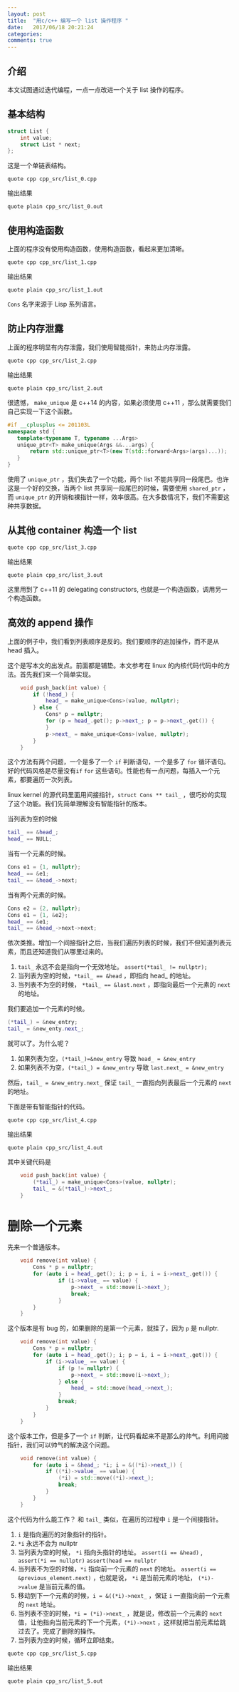 ```yaml
---
layout: post
title:  "用c/c++ 编写一个 list 操作程序 "
date:   2017/06/18 20:21:24
categories:
comments: true
---
```


## 介绍

本文试图通过迭代编程，一点一点改进一个关于 list 操作的程序。

## 基本结构

```cpp
struct List {
    int value;
    struct List * next;
};
```

这是一个单链表结构。


```include
quote cpp cpp_src/list_0.cpp
```

输出结果

```include
quote plain cpp_src/list_0.out
```


## 使用构造函数

上面的程序没有使用构造函数，使用构造函数，看起来更加清晰。

```include
quote cpp cpp_src/list_1.cpp
```

输出结果

```include
quote plain cpp_src/list_1.out
```

`Cons` 名字来源于 Lisp 系列语言。



## 防止内存泄露

上面的程序明显有内存泄露，我们使用智能指针，来防止内存泄露。

```include
quote cpp cpp_src/list_2.cpp
```

输出结果

```include
quote plain cpp_src/list_2.out
```

很遗憾， `make_unique` 是 c++14 的内容，如果必须使用 c++11 ，那么就需要我们自己实现一下这个函数。


```cpp
#if __cplusplus <= 201103L
namespace std {
   template<typename T, typename ...Args>
   unique_ptr<T> make_unique(Args &&...args) {
       return std::unique_ptr<T>(new T(std::forward<Args>(args)...));
   }
}
```

使用了 `unique_ptr` ，我们失去了一个功能，两个 list 不能共享同一段尾巴。也许这是一个好的交换，当两个 list 共享同一段尾巴的时候，需要使用 `shared_ptr` ，而 `unique_ptr` 的开销和裸指针一样，效率很高。在大多数情况下，我们不需要这种共享数据。


## 从其他 container 构造一个 list


```include
quote cpp cpp_src/list_3.cpp
```

输出结果

```include
quote plain cpp_src/list_3.out
```

这里用到了 c++11 的 delegating constructors, 也就是一个构造函数，调用另一个构造函数。


## 高效的 append 操作

上面的例子中，我们看到列表顺序是反的。我们要顺序的追加操作，而不是从 head 插入。

这个是写本文的出发点。前面都是铺垫。本文参考在 linux 的内核代码代码中的方法。首先我们来一个简单实现。


```cpp
    void push_back(int value) {
        if (!head_) {
            head_ = make_unique<Cons>(value, nullptr);
        } else {
            Cons* p = nullptr;
            for (p = head_.get(); p->next_; p = p->next_.get()) {
            }
            p->next_ = make_unique<Cons>(value, nullptr);
        }
    }
```

这个方法有两个问题，一个是多了一个 `if` 判断语句，一个是多了 `for` 循环语句。好的代码风格是尽量没有`if` `for` 这些语句。性能也有一点问题，每插入一个元素，都要遍历一次列表。

linux kernel 的源代码里面用间接指针，`struct Cons ** tail_` ，很巧妙的实现了这个功能。我们先简单理解没有智能指针的版本。

当列表为空的时候

```cpp
tail_ == &head_;
head_ == NULL;
```

当有一个元素的时候。

```cpp
Cons e1 = {1, nullptr};
head_ == &e1;
tail_ == &head_->next;
```

当有两个元素的时候。

```cpp
Cons e2 = {2, nullptr};
Cons e1 = {1, &e2};
head_ == &e1;
tail_ == &head_->next->next;
```

依次类推。增加一个间接指针之后，当我们遍历列表的时候，我们不但知道列表元素，而且还知道我们从哪里过来的。

 1. `tail_` 永远不会是指向一个无效地址。 `assert(*tail_ != nullptr);`
 2. 当列表为空的时候，`*tail_ == &head` ，即指向 head_ 的地址。
 2. 当列表不为空的时候， `*tail_ == &last.next` ，即指向最后一个元素的 `next` 的地址。

我们要追加一个元素的时候。

```cpp
(*tail_) = &new_entry;
tail_ = &new_enty.next_;
```

就可以了。为什么呢？

1. 如果列表为空，`(*tail_)=&new_entry` 导致 `head_ = &new_entry`
2. 如果列表不为空，`(*tail_) = &new_entry` 导致 `last.next_ = &new_entry`

然后，`tail_ = &new_entry.next_` 保证 `tail_` 一直指向列表最后一个元素的 `next` 的地址。


下面是带有智能指针的代码。

```include
quote cpp cpp_src/list_4.cpp
```

输出结果

```include
quote plain cpp_src/list_4.out
```


其中关键代码是

```cpp
    void push_back(int value) {
        (*tail_) = make_unique<Cons>(value, nullptr);
        tail_ = &(*tail_)->next_;
    }
```

# 删除一个元素

先来一个普通版本。

```cpp
    void remove(int value) {
        Cons * p = nullptr;
        for (auto i = head_.get(); i; p = i, i = i->next_.get()) {
                if (i->value_ == value) {
                    p->next_ = std::move(i->next_);
                    break;
                }
        }
    }
```

这个版本是有 bug 的，如果删除的是第一个元素，就挂了，因为 `p` 是 nullptr.

```cpp
    void remove(int value) {
        Cons * p = nullptr;
        for (auto i = head_.get(); i; p = i, i = i->next_.get()) {
            if (i->value_ == value) {
                if (p != nullptr) {
                    p->next_ = std::move(i->next_);
                } else {
                    head_ = std::move(head_->next_);
                }
                break;
            }
        }
    }
```

这个版本工作，但是多了一个 `if` 判断，让代码看起来不是那么的帅气。利用间接指针，我们可以帅气的解决这个问题。

```cpp
    void remove(int value) {
        for (auto i = &head_; *i; i = &((*i)->next_)) {
            if ((*i)->value_ == value) {
                (*i) = std::move((*i)->next_);
                break;
            }
        }
    }
```

这个代码为什么能工作？ 和 `tail_` 类似，在遍历的过程中 `i` 是一个间接指针。

 1. `i` 是指向遍历的对象指针的指针。
 2. `*i` 永远不会为 nullptr
 3. 当列表为空的时候， `*i` 指向头指针的地址。 `assert(i == &head)` , `assert(*i == nullptr)` `assert(head == nullptr`
 4. 当列表不为空的时候，`*i` 指向前一个元素的 `next` 的地址。 `assert(i == &previous_element.next)` ，也就是说， `*i` 是当前元素的地址， `(*i)->value` 是当前元素的值。
 5. 移动到下一个元素的时候，`i = &((*i)->next_` ，保证 `i` 一直指向前一个元素的 `next` 地址。
 6. 当列表不空的时候，`*i = (*i)->next_` ，就是说，修改前一个元素的 `next` 值，让他指向当前元素的下一个元素，`(*i)->next` ，这样就把当前元素给跳过去了。完成了删除的操作。
 7. 当列表为空的时候，循环立即结束。




```include
quote cpp cpp_src/list_5.cpp
```

输出结果

```include
quote plain cpp_src/list_5.out
```
